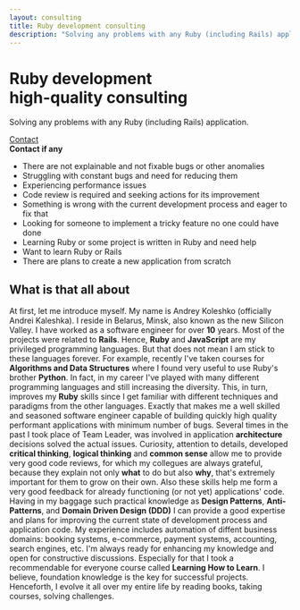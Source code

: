 ```yaml
---
layout: consulting
title: Ruby development consulting
description: "Solving any problems with any Ruby (including Rails) application. High-quality expertise for applications developed in Ruby programming language."
---
```


<div class='introduction flex-container'>
  <div class='slogan'>
    <h1>Ruby development<br />high-quality consulting</h1>
    <p>Solving any problems with any Ruby (including Rails) application.</p>
    <a class='contact' href='mailto:helpmewithruby@gmail.com'>Contact</a>
  </div>
  <div class='invitation'>
    <strong>Contact if any</strong>
    <ul>
      <li>There are not explainable and not fixable bugs or other anomalies</li>
      <li>Struggling with constant bugs and need for reducing them</li>
      <li>Experiencing performance issues</li>
      <li>Code review is required and seeking actions for its improvement</li>
      <li>Something is wrong with the current development process and eager to fix that</li>
      <li>Looking for someone to implement a tricky feature no one could have done</li>
      <li>Learning Ruby or some project is written in Ruby and need help</li>
      <li>Want to learn Ruby or Rails</li>
      <li>There are plans to create a new application from scratch</li>
    </ul>
  </div>
</div>


<div class='about-all'>
  <h2>What is that all about</h2>
  <p>
    At first, let me introduce myself. My name is Andrey Koleshko (officially Andrei Kaleshka). I reside in Belarus, Minsk, also known as the new Silicon Valley. I have worked as a software engineer for over <b>10</b> years. Most of the projects were related to <b>Rails</b>. Hence, <b>Ruby</b> and <b>JavaScript</b> are my privileged programming languages. But that does not mean I am stick to these languages forever. For example, recently I've taken courses for <b>Algorithms and Data Structures</b> where I found very useful to use Ruby's brother <b>Python</b>. In fact, in my career I've played with many different programming languages and still increasing the diversity. This, in turn, improves my <b>Ruby</b> skills since I get familiar with different techniques and paradigms from the other languages. Exactly that makes me a well skilled and seasoned software engineer capable of building quickly high quality performant applications with minimum number of bugs. Several times in the past I took place of Team Leader, was involved in application <b>architecture</b> decisions solved the actual issues. Curiosity, attention to details, developed <b>critical thinking</b>, <b>logical thinking</b> and <b>common sense</b> allow me to provide very good code reviews, for which my collegues are always grateful, because they explain not only <b>what</b> to do but also <b>why</b>, that's extremely important for them to grow on their own. Also these skills help me form a very good feedback for already functioning (or not yet) applications' code. Having in my baggage such practical knowledge as <b>Design Patterns</b>, <b>Anti-Patterns</b>, and <b>Domain Driven Design (DDD)</b> I can provide a good expertise and plans for improving the current state of development process and application code. My experience includes automation of diffent business domains: booking systems, e-commerce, payment systems, accounting, search engines, etc. I'm always ready for  enhancing my knowledge and open for constructive discussions. Especially for that I took a recommendable for everyone course called <b>Learning How to Learn</b>. I believe, foundation knowledge is the key for successful projects. Henceforth, I evolve it all over my entire life by reading books, taking courses, solving challenges.
  </p>
</div>
